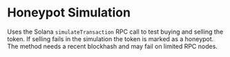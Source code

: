 # Honeypot Simulation

Uses the Solana `simulateTransaction` RPC call to test buying and selling the token.
If selling fails in the simulation the token is marked as a honeypot.
The method needs a recent blockhash and may fail on limited RPC nodes.
